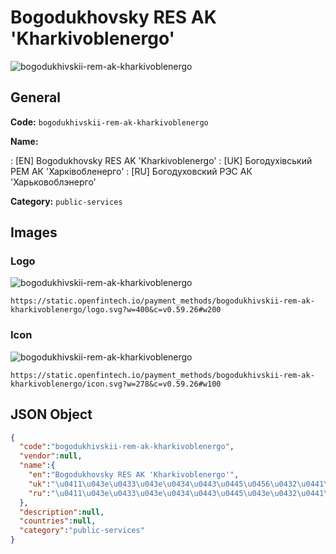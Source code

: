 
# Bogodukhovsky RES AK 'Kharkivoblenergo' 
![bogodukhivskii-rem-ak-kharkivoblenergo](https://static.openfintech.io/payment_methods/bogodukhivskii-rem-ak-kharkivoblenergo/logo.svg?w=400&c=v0.59.26#w200)  

## General 
**Code:** `bogodukhivskii-rem-ak-kharkivoblenergo` 
 
**Name:** 
 
:	[EN] Bogodukhovsky RES AK 'Kharkivoblenergo' 
:	[UK] Богодухівський РЕМ АК 'Харківобленерго' 
:	[RU] Богодуховский РЭС АК 'Харьковоблэнерго' 
 
**Category:** `public-services` 
 

## Images 

### Logo 
![bogodukhivskii-rem-ak-kharkivoblenergo](https://static.openfintech.io/payment_methods/bogodukhivskii-rem-ak-kharkivoblenergo/logo.svg?w=400&c=v0.59.26#w200)  

```
https://static.openfintech.io/payment_methods/bogodukhivskii-rem-ak-kharkivoblenergo/logo.svg?w=400&c=v0.59.26#w200
```  

### Icon 
![bogodukhivskii-rem-ak-kharkivoblenergo](https://static.openfintech.io/payment_methods/bogodukhivskii-rem-ak-kharkivoblenergo/icon.svg?w=278&c=v0.59.26#w100)  

```
https://static.openfintech.io/payment_methods/bogodukhivskii-rem-ak-kharkivoblenergo/icon.svg?w=278&c=v0.59.26#w100
```  

## JSON Object 

```json
{
  "code":"bogodukhivskii-rem-ak-kharkivoblenergo",
  "vendor":null,
  "name":{
    "en":"Bogodukhovsky RES AK 'Kharkivoblenergo'",
    "uk":"\u0411\u043e\u0433\u043e\u0434\u0443\u0445\u0456\u0432\u0441\u044c\u043a\u0438\u0439 \u0420\u0415\u041c \u0410\u041a '\u0425\u0430\u0440\u043a\u0456\u0432\u043e\u0431\u043b\u0435\u043d\u0435\u0440\u0433\u043e'",
    "ru":"\u0411\u043e\u0433\u043e\u0434\u0443\u0445\u043e\u0432\u0441\u043a\u0438\u0439 \u0420\u042d\u0421 \u0410\u041a '\u0425\u0430\u0440\u044c\u043a\u043e\u0432\u043e\u0431\u043b\u044d\u043d\u0435\u0440\u0433\u043e'"
  },
  "description":null,
  "countries":null,
  "category":"public-services"
}
```  
